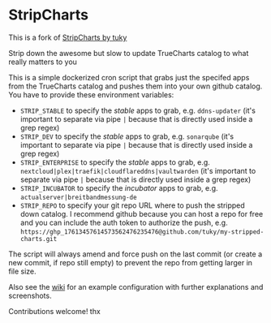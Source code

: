 # StripCharts

This is a fork of [StripCharts by tuky](https://github.com/tuky/StripCharts)

Strip down the awesome but slow to update TrueCharts catalog to what really matters to you

This is a simple dockerized cron script that grabs just the specifed apps from the TrueCharts catalog and pushes them into your own github catalog. You have to provide these environment variables:

* `STRIP_STABLE` to specify the *stable* apps to grab, e.g. `ddns-updater` (it's important to separate via pipe `|` because that is directly used inside a grep regex)
* `STRIP_DEV` to specify the *stable* apps to grab, e.g. `sonarqube` (it's important to separate via pipe `|` because that is directly used inside a grep regex)
* `STRIP_ENTERPRISE` to specify the *stable* apps to grab, e.g. `nextcloud|plex|traefik|cloudflareddns|vaultwarden` (it's important to separate via pipe `|` because that is directly used inside a grep regex)
* `STRIP_INCUBATOR` to specify the *incubator* apps to grab, e.g. `actualserver|breitbandmessung-de`
* `STRIP_REPO` to specify your git repo URL where to push the stripped down catalog. I recommend github because you can host a repo for free and you can include the auth token to authorize the push, e.g. `https://ghp_17613457614573562476235476@github.com/tuky/my-stripped-charts.git`

The script will always amend and force push on the last commit (or create a new commit, if repo still empty) to prevent the repo from getting larger in file size.

Also see the [wiki](https://github.com/tuky/StripCharts/wiki) for an example configuration with further explanations and screenshots.

Contributions welcome! thx
